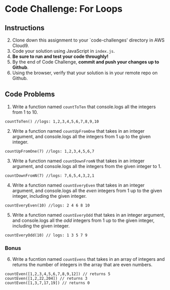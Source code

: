 # Code Challenge: For Loops

## Instructions

2. Clone down this assignment to your `code-challenges' directory in AWS Cloud9.  
3. Code your solution using JavaScript in `index.js`. 
4. **Be sure to run and test your code throughly!**
5. By the end of Code Challenge, **commit and push your changes up to Github**.
6. Using the browser, verify that your solution is in your remote repo on Github.

## Code Problems

1. Write a function named `countToTen` that console.logs all the integers from 1 to 10. 
```
countToTen() //logs: 1,2,3,4,5,6,7,8,9,10
```

2. Write a function named `countUpFromOne` that takes in an integer argument, and console.logs all the integers from 1 up to the given integer. 
```
countUpFromOne(7) //logs: 1,2,3,4,5,6,7
```

3. Write a function named `countDownFromN` that takes in an integer argument, and console.logs all the integers from the given integer to 1. 
```
countDownFromN(7) //logs: 7,6,5,4,3,2,1
```

4. Write a function named `countEveryEven` that takes in an integer argument, and console.logs all the *even* integers from 1 up to the given integer, including the given integer. 
```
countEveryEven(10) //logs: 2 4 6 8 10
```

5. Write a function named `countEveryOdd` that takes in an integer argument, and console.logs all the *odd* integers from 1 up to the given integer, including the given integer. 
```
countEveryOdd(10) // logs: 1 3 5 7 9
```

### Bonus 
6. Write a fucntion named `countEvens` that takes in an array of integers and returns the number of integers in the array that are even numbers. 
```
countEven([1,2,3,4,5,6,7,8,9,12]) // returns 5
countEven([1,2,22,204]) // returns 3
countEven([1,3,7,17,19]) // returns 0
```
